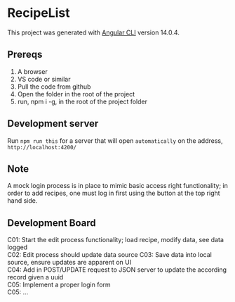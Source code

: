 # RecipeList

This project was generated with [Angular CLI](https://github.com/angular/angular-cli) version 14.0.4.

## Prereqs

1. A browser
2. VS code or similar
3. Pull the code from github
4. Open the folder in the root of the project
5. run, npm i -g, in the root of the project folder

## Development server

Run `npm run this` for a server that will open `automatically` on the address, `http://localhost:4200/`

## Note
A mock login process is in place to mimic basic access right functionality; in order to add recipes, one must log in first using the button at the top right hand side.

## Development Board

C01: Start the edit process functionality; load recipe, modify data, see data logged  
C02: Edit process should update data source
C03: Save data into local source, ensure updates are apparent on UI  
C04: Add in POST/UPDATE request to JSON server to update the according record given a uuid  
C05: Implement a proper login form  
C05: ...  

